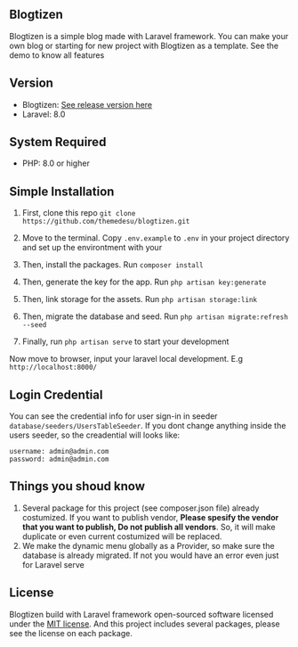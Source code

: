 ## Blogtizen

Blogtizen is a simple blog made with Laravel framework. You can make your own blog or starting for new project with Blogtizen as a template. See the demo to know all features

## Version
- Blogtizen: [See release version here](https://github.com/themedesu/blogtizen/releases)
- Laravel: 8.0

## System Required
- PHP: 8.0 or higher

## Simple Installation

1. First, clone this repo `git clone https://github.com/themedesu/blogtizen.git`

2. Move to the terminal. Copy `.env.example` to `.env` in your project directory and set up the environtment with your

3. Then, install the packages. Run `composer install`

4. Then, generate the key for the app. Run `php artisan key:generate`

5. Then, link storage for the assets. Run `php artisan storage:link`

6. Then, migrate the database and seed. Run `php artisan migrate:refresh --seed`

7. Finally, run `php artisan serve` to start your development

Now move to browser, input your laravel local development. E.g `http://localhost:8000/` 

## Login Credential

You can see the credential info for user sign-in in seeder `database/seeders/UsersTableSeeder`. If you dont change anything inside the users seeder, so the creadential will looks like:

```
username: admin@admin.com
password: admin@admin.com
```

## Things you shoud know
1. Several package for this project (see composer.json file) already costumized. If you want to publish vendor, **Please spesify the vendor that you want to publish, Do not publish all vendors**. So, it will make duplicate or even current costumized will be replaced.
2. We make the dynamic menu globally as a Provider, so make sure the database is already migrated. If not you would have an error even just for Laravel serve

## License
Blogtizen build with Laravel framework open-sourced software licensed under the [MIT license](https://opensource.org/licenses/MIT). And this project includes several packages, please see the license on each package.
